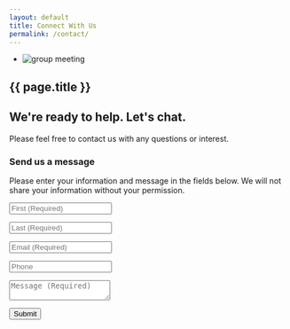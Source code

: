 ```yaml
---
layout: default
title: Connect With Us
permalink: /contact/
---
```


<section class="hero-slider">
  <div class="flash-gallery-wrapper">
    <ul class="flash-gallery bx-slider">
      <li><img src="{{ site.baseurl }}/assets/images/our-services.jpg" alt="group meeting"/></li>
    </ul> 
  </div> 
</section>

<section class="content">
  <h1 class="page-title">{{ page.title }}</h1>
  <h2>We're ready to help. Let's chat.</h2>
  <p>Please feel free to contact us with any questions or interest.</p>
  <h3>Send us a message</h3>
  <p>Please enter your information and message in the fields below. We will not share your information without your permission.</p>
  <form id="contactform" method="POST">
    <input type="hidden" name="_next" value="https://suego.co/" />
    <p><input type="text" name="first" placeholder="First (Required)" required ></p>
    <p><input type="text" name="last" placeholder="Last (Required)" required ></p>
    <p><input type="email" name="_replyto" placeholder="Email (Required)" required ></p>
    <p><input type="text" name="phone" placeholder="Phone"></p>
    <input type="hidden" name="_subject" value="Website contact" />
    <p><textarea name="message" placeholder="Message (Required)" required ></textarea></p>
    <input type="text" name="_gotcha" style="display:none!important" />
    <input type="submit" class="sendit" value="Submit">
  </form>
  <script>
      var contactform =  document.getElementById('contactform');
      contactform.setAttribute('action', '//formspree.io/' + 'steven' + '@' + 'suego' + '.' + 'co');
  </script>
